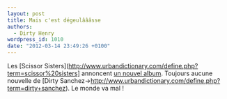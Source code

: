 ```yaml
---
layout: post
title: Mais c'est dégeulâââsse
authors:
  - Dirty Henry
wordpress_id: 1010
date: "2012-03-14 23:49:26 +0100"
---
```


Les [Scissor
Sisters](http://www.urbandictionary.com/define.php?term=scissor%20sisters]
annoncent
[un nouvel album](http://pitchfork.com/news/45742-scissor-sisters-announce-new-album/).
Toujours aucune nouvelle de [Dirty
Sanchez->http://www.urbandictionary.com/define.php?term=dirty+sanchez). Le monde
va mal !
